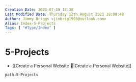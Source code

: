 ```yaml
---
Creation Date: 2021-07-19 17:38
Last Modified Date: Thursday 12th August 2021 18:08:48
Author: Jimmy Briggs <jimbrig1993@outlook.com>
Alias: Index-5-Projects
Tags: [ "#Type/Index" ]
---
```


# 5-Projects

- [[Create a Personal Website 📝|Create a Personal Website]]

```query
path:5-Projects
```